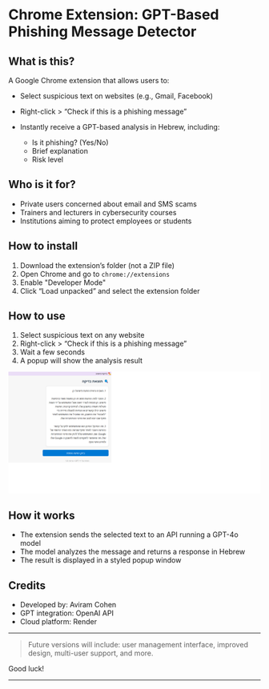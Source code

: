 

# Chrome Extension: GPT-Based Phishing Message Detector

## What is this?

A Google Chrome extension that allows users to:

* Select suspicious text on websites (e.g., Gmail, Facebook)
* Right-click > “Check if this is a phishing message”
* Instantly receive a GPT-based analysis in Hebrew, including:

  * Is it phishing? (Yes/No)
  * Brief explanation
  * Risk level

## Who is it for?

* Private users concerned about email and SMS scams
* Trainers and lecturers in cybersecurity courses
* Institutions aiming to protect employees or students

## How to install

1. Download the extension’s folder (not a ZIP file)
2. Open Chrome and go to `chrome://extensions`
3. Enable "Developer Mode"
4. Click “Load unpacked” and select the extension folder

## How to use

1. Select suspicious text on any website
2. Right-click > “Check if this is a phishing message”
3. Wait a few seconds
4. A popup will show the analysis result

![Extension usage demo](screenshot.png)

## How it works

* The extension sends the selected text to an API running a GPT-4o model
* The model analyzes the message and returns a response in Hebrew
* The result is displayed in a styled popup window

## Credits

* Developed by: Aviram Cohen
* GPT integration: OpenAI API
* Cloud platform: Render

---

> Future versions will include: user management interface, improved design, multi-user support, and more.

Good luck!

---

